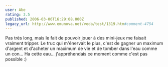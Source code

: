 ```yaml
---
user: Abe
rating: 3.5
published: 2006-03-06T16:29:08.000Z
legacy_url: http://www.emunova.net/veda/test/1319.htm#comment-4754
---
```

Pas très long, mais le fait de pouvoir jouer à des mini-jeux me faisait vraiment tripper. Le truc qui m'énervait le plus, c'est de gagner un maximum d'argent et d'acheter un maximum de vie et de tomber dans l'eau comme un con... Ha cette eau... j'appréhendais ce moment comme c'est pas possible :)
